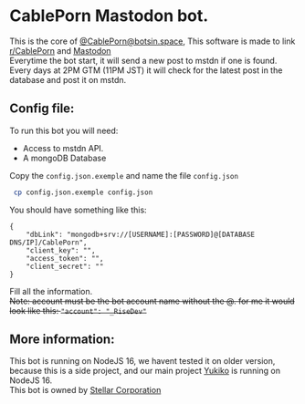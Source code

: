 # CablePorn Mastodon bot.
This is the core of [@CablePorn@botsin.space](https://botsin.space/@CablePorn), This software is made to link [r/CablePorn](https://reddit.com/r/cablePorn) and [Mastodon](https://botsin.space/@CablePorn)  
Everytime the bot start, it will send a new post to mstdn if one is found.  
Every days at 2PM GTM (11PM JST) it will check for the latest post in the database and post it on mstdn.

## Config file:
To run this bot you will need:
+ Access to mstdn API.
+ A mongoDB Database

Copy the `config.json.exemple` and name the file `config.json` 
```bash
 cp config.json.exemple config.json
 ```
You should have something like this:
```
{
    "dbLink": "mongodb+srv://[USERNAME]:[PASSWORD]@[DATABASE DNS/IP]/CablePorn",
    "client_key": "",
    "access_token": "",
    "client_secret": ""
}
```
Fill all the information.  
~~Note: account must be the bot account name without the @. for me it would look like this: `"account": "_RiseDev"`~~

## More information: 
This bot is running on NodeJS 16, we havent tested it on older version, because this is a side project, and our main project [Yukiko](https://Yukiko.app) is running on NodeJS 16.  
This bot is owned by [Stellar Corporation](https://slettar-corp.net)
